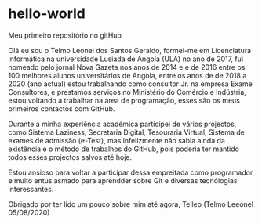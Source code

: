 # hello-world
Meu primeiro repositório no gitHub

Olá eu sou o Telmo Leonel dos Santos Geraldo, formei-me em Licenciatura informática na universidade Lusiada de Angola (ULA) no ano de 2017, fui nomeado pelo jornal Nova Gazeta nos anos de 2014 e e de 2016 entre os 100 melhores alunos universitários de Angola, entre os anos de de 2018 a 2020 (ano actual) estou trabalhando como consultor Jr. na empresa Exame Consultores, e prestamos serviços no Ministério do Comércio e Indústria, estou voltando a trabalhar na área de programação, esses são os meus primeiros contactos com GitHub.

Durante a minha experiência académica participei de vários projectos, como Sistema Laziness, Secretaria Digital, Tesouraria Virtual, Sistema de exames de admissão (e-Test), mas infelizmente não sabia ainda da existência e o método de trabalhos do GitHub, pois poderia ter mantido todos esses projectos salvos até hoje.

Estou ansioso para voltar a participar dessa empreitada como programador, e muito entusiasmado para aprendder sobre Git e diversas tecnólogias interessantes.

Obrigado por ter lido um pouco sobre mim até agora, Telleo (Telmo Leeonel 05/08/2020)
